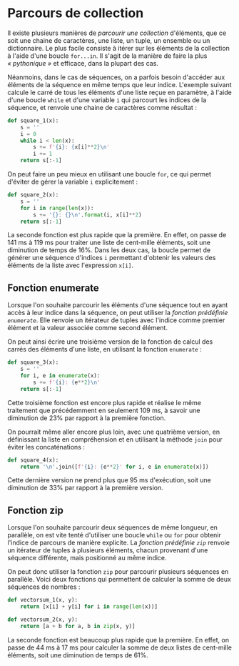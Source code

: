 # Parcours de collection

Il existe plusieurs manières de *parcourir une collection* d'éléments, que ce soit une chaine de caractères, une liste, un tuple, un ensemble ou un dictionnaire. Le plus facile consiste à itérer sur les éléments de la collection à l'aide d'une boucle `for...in`. Il s'agit de la manière de faire la plus <i>&laquo;&nbsp;pythonique&nbsp;&raquo;</i> et efficace, dans la plupart des cas.

Néanmoins, dans le cas de séquences, on a parfois besoin d'accéder aux éléments de la séquence en même temps que leur indice. L'exemple suivant calcule le carré de tous les éléments d'une liste reçue en paramètre, à l'aide d'une boucle `while` et d'une variable `i` qui parcourt les indices de la séquence, et renvoie une chaine de caractères comme résultat :

``` python
def square_1(x):
    s = ''
    i = 0
    while i < len(x):
        s += f'{i}: {x[i]**2}\n'
        i += 1
    return s[:-1]
```

On peut faire un peu mieux en utilisant une boucle `for`, ce qui permet d'éviter de gérer la variable `i` explicitement :

``` python
def square_2(x):
    s = ''
    for i in range(len(x)):
        s += '{}: {}\n'.format(i, x[i]**2)
    return s[:-1]
```

La seconde fonction est plus rapide que la première. En effet, on passe de 141&nbsp;ms à 119&nbsp;ms pour traiter une liste de cent-mille éléments, soit une diminution de temps de 16%. Dans les deux cas, la boucle permet de générer une séquence d'indices `i` permettant d'obtenir les valeurs des éléments de la liste avec l'expression `x[i]`.

## Fonction enumerate

Lorsque l'on souhaite parcourir les éléments d'une séquence tout en ayant accès à leur indice dans la séquence, on peut utiliser la *fonction prédéfinie `enumerate`*. Elle renvoie un itérateur de tuples avec l'indice comme premier élément et la valeur associée comme second élément.

On peut ainsi écrire une troisième version de la fonction de calcul des carrés des éléments d'une liste, en utilisant la fonction `enumerate` :

``` python
def square_3(x):
    s = ''
    for i, e in enumerate(x):
        s += f'{i}: {e**2}\n'
    return s[:-1]
```

Cette troisième fonction est encore plus rapide et réalise le même traitement que précédemment en seulement 109&nbsp;ms, à savoir une diminution de 23% par rapport à la première fonction.

On pourrait même aller encore plus loin, avec une quatrième version, en définissant la liste en compréhension et en utilisant la méthode `join` pour éviter les concaténations :

``` python
def square_4(x):
    return '\n'.join([f'{i}: {e**2}' for i, e in enumerate(x)])
```

Cette dernière version ne prend plus que 95&nbsp;ms d'exécution, soit une diminution de 33% par rapport à la première version.

## Fonction zip

Lorsque l'on souhaite parcourir deux séquences de même longueur, en parallèle, on est vite tenté d'utiliser une boucle `while` ou `for` pour obtenir l'indice de parcours de manière explicite. La *fonction prédéfinie `zip`* renvoie un itérateur de tuples à plusieurs éléments, chacun provenant d'une séquence différente, mais positionné au même indice.

On peut donc utiliser la fonction `zip` pour parcourir plusieurs séquences en parallèle. Voici deux fonctions qui permettent de calculer la somme de deux séquences de nombres :

``` python
def vectorsum_1(x, y):
    return [x[i] + y[i] for i in range(len(x))]

def vectorsum_2(x, y):
    return [a + b for a, b in zip(x, y)]
```

La seconde fonction est beaucoup plus rapide que la première. En effet, on passe de 44&nbsp;ms à 17&nbsp;ms pour calculer la somme de deux listes de cent-mille éléments, soit une diminution de temps de 61%.
